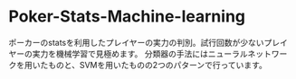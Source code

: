 # Poker-Stats-Machine-learning
ポーカーのstatsを利用したプレイヤーの実力の判別。試行回数が少ないプレイヤーの実力を機械学習で見極めます。
分類器の手法にはニューラルネットワークを用いたものと、SVMを用いたものの2つのパターンで行っています。
